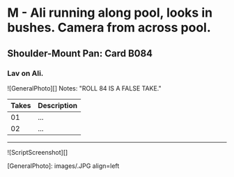 # M - Ali running along pool, looks in bushes. Camera from across pool.

## Shoulder-Mount Pan: Card B084

### Lav on Ali.

![GeneralPhoto][]
Notes: "ROLL 84 IS A FALSE TAKE."

| Takes | Description |
|:---|:----|
| 01 | ... |
| 02 | ... |

----

![ScriptScreenshot][]


[GeneralPhoto]:  images/.JPG align=left
